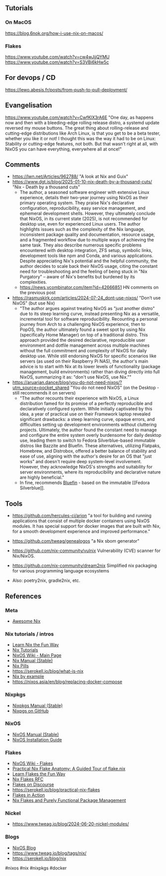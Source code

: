 ## Tutorials

### On MacOS

https://blog.6nok.org/how-i-use-nix-on-macos/

### Flakes

https://www.youtube.com/watch?v=cw4wJjjQYMU
https://www.youtube.com/watch?v=S3VBi6kHw5c

## For devops / CD

https://lewo.abesis.fr/posts/from-push-to-pull-deployment/

## Evangelisation

https://www.youtube.com/watch?v=CwfKlX3rA6E "One day, as happens now and then with a bleeding-edge rolling release distro, a systemd update reversed my mouse buttons. The great thing about rolling-release and cutting-edge distributions like Arch Linux, is that you get to be a beta tester, whether you like it or not! I thought this was the way it had to be on Linux: Stability or cutting-edge features, not both. But that wasn't right at all, with NixOS you can have everything, everywhere all at once!"

## Comments

- https://lwn.net/Articles/962788/ "A look at Nix and Guix"
- https://www.dgt.is/blog/2025-01-10-nix-death-by-a-thousand-cuts/ "Nix - Death by a thousand cuts"
    - The author, a seasoned software engineer with extensive Linux experience, details their two-year journey using NixOS as their primary operating system. They praise Nix's declarative configuration, reproducibility, easy service management, and ephemeral development shells. However, they ultimately conclude that NixOS, in its current state (2025), is not recommended for desktop use, even for experienced Linux users. The author highlights issues such as the complexity of the Nix language, inconsistent package quality and documentation, resource usage, and a fragmented workflow due to multiple ways of achieving the same task. They also describe numerous specific problems encountered with desktop integration, ZFS setup, symbolic links, development tools like npm and Conda, and various applications. Despite appreciating Nix's potential and the helpful community, the author decides to scale back their NixOS usage, citing the constant need for troubleshooting and the feeling of being stuck in "Nix Purgatory" – aware of Nix's benefits but burdened by its complexities.
    - https://news.ycombinator.com/item?id=42666851 HN comments on the previous post
- https://rasmuskirk.com/articles/2024-07-24_dont-use-nixos/ "Don’t use NixOS" (but use Nix)
    - "The author argues against treating NixOS as "just another distro" due to its steep learning curve, instead presenting Nix as a versatile, incremental tool for software reproducibility. Recounting a personal journey from Arch to a challenging NixOS experience, then to PopOS, the author ultimately found a sweet spot by using Nix (specifically Home Manager) on top of a traditional distro. This approach provided the desired declarative, reproducible user environment and dotfile management across multiple machines without the full commitment and complexity of NixOS for daily desktop use. While still endorsing NixOS for specific scenarios like servers (as used on their Raspberry Pi NAS), the author's main advice is to start with Nix at its lower levels of functionality (package management, build environments) rather than diving directly into full NixOS, summarizing it as: "don't use NixOS, use Nix.""
- https://aruarian.dance/blog/you-do-not-need-nixos/?utm_source=pocket_shared "You do not need NixOS" (on the Desktop - still recommends it on servers)
    - "The author recounts their experience with NixOS, a Linux distribution famed for its promise of a perfectly reproducible and declaratively configured system. While initially captivated by this idea, a year of practical use on their Framework laptop revealed significant drawbacks: a steep learning curve, opaque errors, and difficulties setting up development environments without cluttering projects. Ultimately, the author found the constant need to manage and configure the entire system overly burdensome for daily desktop use, leading them to switch to Fedora Silverblue-based immutable distros like Bazzite and Bluefin. These alternatives, utilizing Flatpaks, Homebrew, and Distrobox, offered a better balance of stability and ease of use, aligning with the author's desire for an OS that "just works" and doesn't require deep system-level involvement. However, they acknowledge NixOS's strengths and suitability for server environments, where its reproducibility and declarative nature are highly beneficial."
    - In fine, recommends [Bluefin](https://projectbluefin.io/) - based on the immutable [[Fedora Silverblue]].

## Tools

- https://github.com/hercules-ci/arion "a tool for building and running applications that consist of multiple docker containers using NixOS modules. It has special support for docker images that are built with Nix, for a smooth development experience and improved performance."

- https://github.com/tweag/genealogos "a Nix sbom generator"

- https://github.com/nix-community/vulnix Vulnerability (CVE) scanner for Nix/NixOS.

- https://github.com/nix-community/dream2nix Simplified nix packaging for various programming language ecosystems
- Also: poetry2nix, gradle2nix, etc.

## References

### Meta

- [Awesome Nix](https://github.com/nix-community/awesome-nix)

### Nix  tutorials / intros

- [Learn Nix the Fun Way](https://fzakaria.com/2024/07/05/learn-nix-the-fun-way.html)
- [Nix Tutorials](https://nix.dev/tutorials/#tutorials)
- [NixOS Wiki - Main Page](https://nixos.wiki/wiki/Main_Page)
- [Nix Manual (Stable)](https://nixos.org/manual/nix/stable/)
- [Nix Pills](https://nixos.org/guides/nix-pills/)
- https://serokell.io/blog/what-is-nix
- [Nix by example](https://mimoo.github.io/nixbyexample/)
- https://nixos.asia/en/blog/replacing-docker-compose

### Nixpkgs

- [Nixpkgs Manual (Stable)](https://nixos.org/manual/nixpkgs/stable/)
- [Nixpgs on GitHub](https://github.com/NixOS/nixpkgs)

### NixOS

- [NixOS Manual (Stable)](https://nixos.org/manual/nixos/stable/)
- [NixOS Installation Guide](https://nixos.org/manual/nixos/stable/#sec-installation)

### Flakes

- [NixOS Wiki - Flakes](https://nixos.wiki/wiki/Flakes)
- [Practical Nix Flake Anatomy: A Guided Tour of flake.nix](https://vtimofeenko.com/posts/practical-nix-flake-anatomy-a-guided-tour-of-flake.nix/)
- [Learn Flakes the Fun Way](https://lyte.dev/blog/learn-flakes-the-fun-way/)
- [Nix Flakes RFC](https://github.com/NixOS/rfcs/pull/49)
- [Flakes on Discourse](https://discourse.nixos.org/t/nix-flakes-impressions-feedback/6521)
- https://serokell.io/blog/practical-nix-flakes
- [Flakes in Action](https://www.tweag.io/blog/2020-05-25-flakes/)
- [Nix Flakes and Purely Functional Package Management](https://serokell.io/blog/nix-flakes)

### Nickel

- https://www.tweag.io/blog/2024-06-20-nickel-modules/

### Blogs

- [NixOS Blog](https://nixos.org/blog.html)
- https://www.tweag.io/blog/tags/nix/
- https://serokell.io/blog/nix

<!-- Keywords -->
#nixos #nix #nixpkgs #docker
<!-- /Keywords -->
